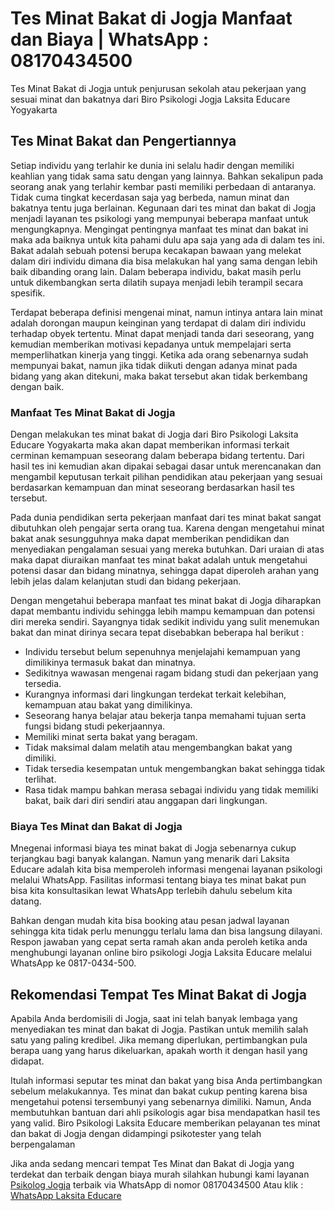 # Tes Minat Bakat di Jogja Manfaat dan Biaya | WhatsApp : 08170434500
Tes Minat Bakat di Jogja untuk penjurusan sekolah atau pekerjaan yang sesuai minat dan bakatnya dari Biro Psikologi Jogja Laksita Educare Yogyakarta

## Tes Minat Bakat dan Pengertiannya
Setiap individu yang terlahir ke dunia ini selalu hadir dengan memiliki keahlian yang tidak sama satu dengan yang lainnya. Bahkan sekalipun pada seorang anak yang terlahir kembar pasti memiliki perbedaan di antaranya. Tidak cuma tingkat kecerdasan saja yag berbeda, namun minat dan bakatnya tentu juga berlainan. Kegunaan dari tes minat dan bakat di Jogja menjadi layanan tes psikologi yang mempunyai beberapa manfaat untuk mengungkapnya. Mengingat pentingnya manfaat tes minat dan bakat ini maka ada baiknya untuk kita pahami dulu apa saja yang ada di dalam tes ini. Bakat adalah sebuah potensi berupa kecakapan bawaan yang melekat dalam diri individu dimana dia bisa melakukan hal yang sama dengan lebih baik dibanding orang lain. Dalam beberapa individu, bakat masih perlu untuk dikembangkan serta dilatih supaya menjadi lebih terampil secara spesifik.

Terdapat beberapa definisi mengenai minat, namun intinya antara lain minat adalah dorongan maupun keinginan yang terdapat di dalam diri individu terhadap obyek tertentu. Minat dapat menjadi tanda dari seseorang, yang kemudian memberikan motivasi kepadanya untuk mempelajari serta memperlihatkan kinerja yang tinggi. Ketika ada orang sebenarnya sudah mempunyai bakat, namun jika tidak diikuti dengan adanya minat pada bidang yang akan ditekuni, maka bakat tersebut akan tidak berkembang dengan baik.

### Manfaat Tes Minat Bakat di Jogja
Dengan melakukan tes minat bakat di Jogja dari Biro Psikologi Laksita Educare Yogyakarta maka akan dapat memberikan informasi terkait cerminan kemampuan seseorang dalam beberapa bidang tertentu. Dari hasil tes ini kemudian akan dipakai sebagai dasar untuk merencanakan dan mengambil keputusan terkait pilihan pendidikan atau pekerjaan yang sesuai berdasarkan kemampuan dan minat seseorang berdasarkan hasil tes tersebut.

Pada dunia pendidikan serta pekerjaan manfaat dari tes minat bakat sangat dibutuhkan oleh pengajar serta orang tua. Karena dengan mengetahui minat bakat anak sesungguhnya maka dapat memberikan pendidikan dan menyediakan pengalaman sesuai yang mereka butuhkan.
Dari uraian di atas maka dapat diuraikan manfaat tes minat bakat adalah untuk mengetahui potensi dasar dan bidang minatnya, sehingga dapat diperoleh arahan yang lebih jelas dalam kelanjutan studi dan bidang pekerjaan.

Dengan mengetahui beberapa manfaat tes minat bakat di Jogja diharapkan dapat membantu individu sehingga lebih mampu kemampuan dan potensi diri mereka sendiri. Sayangnya tidak sedikit individu yang sulit menemukan bakat dan minat dirinya secara tepat disebabkan beberapa hal berikut :

- Individu tersebut belum sepenuhnya menjelajahi kemampuan yang dimilikinya termasuk bakat dan minatnya.
- Sedikitnya wawasan mengenai ragam bidang studi dan pekerjaan yang tersedia.
- Kurangnya informasi dari lingkungan terdekat terkait kelebihan, kemampuan atau bakat yang dimilikinya.
- Seseorang hanya belajar atau bekerja tanpa memahami tujuan serta fungsi bidang studi pekerjaannya.
- Memiliki minat serta bakat yang beragam.
- Tidak maksimal dalam melatih atau mengembangkan bakat yang dimiliki.
- Tidak tersedia kesempatan untuk mengembangkan bakat sehingga tidak terlihat.
- Rasa tidak mampu bahkan merasa sebagai individu yang tidak memiliki bakat, baik dari diri sendiri atau anggapan dari lingkungan.

### Biaya Tes Minat dan Bakat di Jogja
Mnegenai informasi biaya tes minat bakat di Jogja sebenarnya cukup terjangkau bagi banyak kalangan. Namun yang menarik dari Laksita Educare adalah kita bisa memperoleh informasi mengenai layanan psikologi melalui WhatsApp. Fasilitas informasi tentang biaya tes minat bakat pun bisa kita konsultasikan lewat WhatsApp terlebih dahulu sebelum kita datang.

Bahkan dengan mudah kita bisa booking atau pesan jadwal layanan sehingga kita tidak perlu menunggu terlalu lama dan bisa langsung dilayani. Respon jawaban yang cepat serta ramah akan anda peroleh ketika anda menghubungi layanan online biro psikologi Jogja Laksita Educare melalui WhatsApp ke 0817-0434-500.

## Rekomendasi Tempat Tes Minat Bakat di Jogja 
Apabila Anda berdomisili di Jogja, saat ini telah banyak lembaga yang menyediakan tes minat dan bakat di Jogja. Pastikan untuk memilih salah satu yang paling kredibel. Jika memang diperlukan, pertimbangkan pula berapa uang yang harus dikeluarkan, apakah worth it dengan hasil yang didapat.

Itulah informasi seputar tes minat dan bakat yang bisa Anda pertimbangkan sebelum melakukannya. Tes minat dan bakat cukup penting karena bisa mengetahui potensi tersembunyi yang sebenarnya dimiliki. Namun, Anda membutuhkan bantuan dari ahli psikologis agar bisa mendapatkan hasil tes yang valid. Biro Psikologi Laksita Educare memberikan pelayanan tes minat dan bakat di Jogja dengan didampingi psikotester yang telah berpengalaman

Jika anda sedang mencari tempat Tes Minat dan Bakat di Jogja yang terdekat dan terbaik dengan biaya murah silahkan hubungi kami layanan [Psikolog Jogja](https://lei.my.id/) terbaik via WhatsApp di nomor 08170434500
Atau klik : [WhatsApp Laksita Educare](https://go.lei.co.id/wa)
